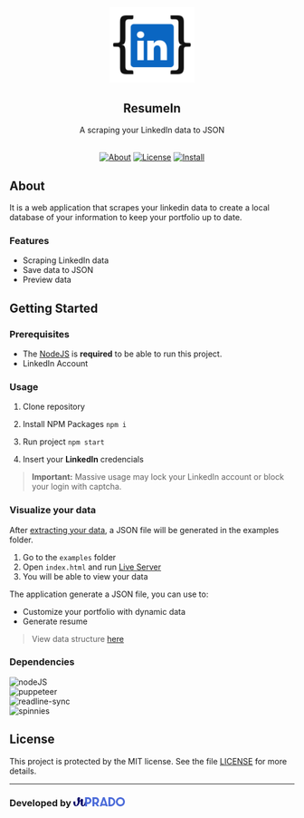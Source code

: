 <br>
<div align="center">
    <img src=".github/default.svg" alt="Logo Repo" width="150">
    <h2>
        ResumeIn
    </h2>
    A scraping your LinkedIn data to JSON
</div>
<br>
<div align="center">

[![About](https://img.shields.io/badge/-About-212121)](#about)
[![License](https://img.shields.io/badge/-License-212121)](/LICENSE)
[![Install](https://img.shields.io/badge/-Getting%20Started-0A66C2)](#getting-started)

</div>

## About

It is a web application that scrapes your linkedin data to create a local database of your information to keep your portfolio up to date.

### Features

- Scraping LinkedIn data
- Save data to JSON
- Preview data

## Getting Started

### Prerequisites

- The [NodeJS](https://nodejs.org/) is **required** to be able to run this project.
- LinkedIn Account

### Usage

1. Clone repository

2. Install NPM Packages `npm i`

3. Run project `npm start`

4. Insert your **LinkedIn** credencials

> **Important:** Massive usage may lock your LinkedIn account or block your login with captcha.

### Visualize your data

After [extracting your data](#usage), a JSON file will be generated in the examples folder.

1. Go to the `examples` folder
2. Open `index.html` and run [Live Server](https://marketplace.visualstudio.com/items?itemName=ritwickdey.LiveServer)
3. You will be able to view your data

The application generate a JSON file, you can use to:

- Customize your portfolio with dynamic data
- Generate resume

> View data structure [here](./.github/data-structure.md)

### Dependencies

![nodeJS](https://img.shields.io/badge/-v16.14.0-ffffff?style=social&label=nodeJS)</br>![puppeteer](https://img.shields.io/github/package-json/dependency-version/rpradosilva/resume-in/puppeteer?style=social)</br>![readline-sync](https://img.shields.io/github/package-json/dependency-version/rpradosilva/resume-in/readline-sync?style=social)</br>![spinnies](https://img.shields.io/github/package-json/dependency-version/rpradosilva/resume-in/spinnies?style=social)

## License

This project is protected by the MIT license. See the file [LICENSE](/LICENSE) for more details.

---

### **Developed by** [<img alt="Logo RPrado" src="https://raw.githubusercontent.com/rpradosilva/rpradosilva/master/.github/logo-rprado.png" width="91px" />](http://rprado.design)

